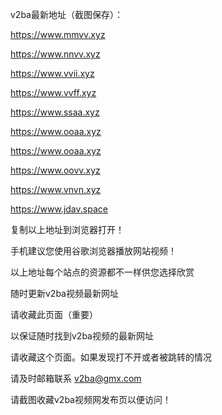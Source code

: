 v2ba最新地址（截图保存）：

https://www.mmvv.xyz

https://www.nnvv.xyz

https://www.vvii.xyz

https://www.vvff.xyz

https://www.ssaa.xyz

https://www.ooaa.xyz

https://www.ooaa.xyz

https://www.oovv.xyz

https://www.vnvn.xyz

https://www.jdav.space

复制以上地址到浏览器打开！ 

手机建议您使用谷歌浏览器播放网站视频！

以上地址每个站点的资源都不一样供您选择欣赏

随时更新v2ba视频最新网址

请收藏此页面（重要）

以保证随时找到v2ba视频的最新网址

请收藏这个页面。如果发现打不开或者被跳转的情况

请及时邮箱联系 v2ba@gmx.com

请截图收藏v2ba视频网发布页以便访问！
